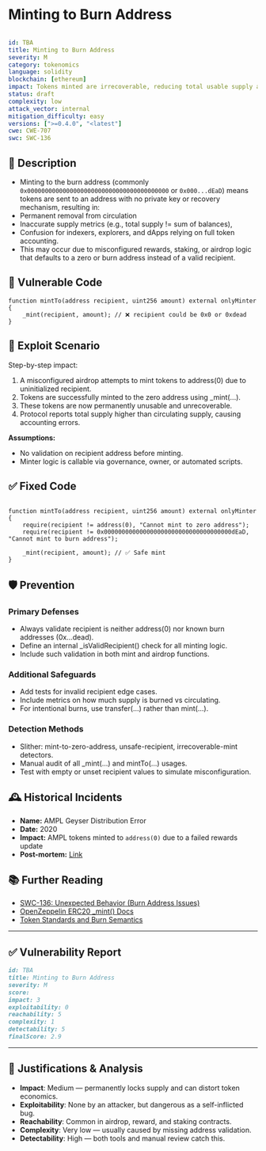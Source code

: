# Minting to Burn Address 

```YAML

id: TBA
title: Minting to Burn Address 
severity: M
category: tokenomics
language: solidity
blockchain: [ethereum]
impact: Tokens minted are irrecoverable, reducing total usable supply and confusing metrics
status: draft
complexity: low
attack_vector: internal
mitigation_difficulty: easy
versions: [">=0.4.0", "<latest"]
cwe: CWE-707
swc: SWC-136

```

## 📝 Description

- Minting to the burn address (commonly `0x0000000000000000000000000000000000000000` or `0x000...dEaD`) means tokens are sent to an address with no private key or recovery mechanism, resulting in:
- Permanent removal from circulation
- Inaccurate supply metrics (e.g., total supply != sum of balances),
- Confusion for indexers, explorers, and dApps relying on full token accounting.
- This may occur due to misconfigured rewards, staking, or airdrop logic that defaults to a zero or burn address instead of a valid recipient.

## 🚨 Vulnerable Code

```solidity
function mintTo(address recipient, uint256 amount) external onlyMinter {
    _mint(recipient, amount); // ❌ recipient could be 0x0 or 0xdead
}

```

## 🧪 Exploit Scenario

Step-by-step impact:

1. A misconfigured airdrop attempts to mint tokens to address(0) due to uninitialized recipient.
2. Tokens are successfully minted to the zero address using _mint(...).
3. These tokens are now permanently unusable and unrecoverable.
4. Protocol reports total supply higher than circulating supply, causing accounting errors.

**Assumptions:**

- No validation on recipient address before minting.
- Minter logic is callable via governance, owner, or automated scripts.

## ✅ Fixed Code

```solidity

function mintTo(address recipient, uint256 amount) external onlyMinter {
    require(recipient != address(0), "Cannot mint to zero address");
    require(recipient != 0x000000000000000000000000000000000000dEaD, "Cannot mint to burn address");

    _mint(recipient, amount); // ✅ Safe mint
}

```


## 🛡️ Prevention

### Primary Defenses

- Always validate recipient is neither address(0) nor known burn addresses (0x...dead).
- Define an internal _isValidRecipient() check for all minting logic.
- Include such validation in both mint and airdrop functions.

### Additional Safeguards

- Add tests for invalid recipient edge cases.
- Include metrics on how much supply is burned vs circulating.
- For intentional burns, use transfer(...) rather than mint(...).

### Detection Methods

- Slither: mint-to-zero-address, unsafe-recipient, irrecoverable-mint detectors.
- Manual audit of all _mint(...) and mintTo(...) usages.
- Test with empty or unset recipient values to simulate misconfiguration.

## 🕰️ Historical Incidents

- **Name:** AMPL Geyser Distribution Error 
- **Date:** 2020 
- **Impact:** AMPL tokens minted to `address(0)` due to a failed rewards update 
- **Post-mortem:** [Link](https://www.ampleforth.org/) 



## 📚 Further Reading

- [SWC-136: Unexpected Behavior (Burn Address Issues)](https://swcregistry.io/docs/SWC-136) 
- [OpenZeppelin ERC20 _mint() Docs](https://docs.openzeppelin.com/contracts/4.x/api/token/erc20#ERC20-_mint-address-uint256-) 
- [Token Standards and Burn Semantics](https://ethereum.org/en/developers/docs/standards/tokens/erc-20/) 


--- 

## ✅ Vulnerability Report 

```markdown
id: TBA
title: Minting to Burn Address 
severity: M
score:
impact: 3         
exploitability: 0 
reachability: 5   
complexity: 1    
detectability: 5  
finalScore: 2.9

```


---

## 📄 Justifications & Analysis

- **Impact**: Medium — permanently locks supply and can distort token economics.
- **Exploitability**: None by an attacker, but dangerous as a self-inflicted bug.
- **Reachability**: Common in airdrop, reward, and staking contracts.
- **Complexity**: Very low — usually caused by missing address validation.
- **Detectability**: High — both tools and manual review catch this.